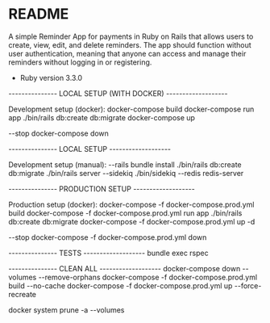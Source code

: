 # README

A simple Reminder App for payments in Ruby on Rails that allows users to create, view,
edit, and delete reminders. The app should function without user authentication, meaning that
anyone can access and manage their reminders without logging in or registering.

* Ruby version
3.3.0

--------------- LOCAL SETUP (WITH DOCKER) -------------------

Development setup (docker):
  docker-compose build
  docker-compose run app ./bin/rails db:create db:migrate
  docker-compose up

  --stop
  docker-compose down

--------------- LOCAL SETUP -------------------

Development setup (manual):
  --rails
    bundle install
    ./bin/rails db:create db:migrate
    ./bin/rails server
  --sidekiq
    ./bin/sidekiq
  --redis
    redis-server

--------------- PRODUCTION SETUP -------------------

Production setup (docker):
  docker-compose -f docker-compose.prod.yml build
  docker-compose -f docker-compose.prod.yml run app ./bin/rails db:create db:migrate
  docker-compose -f docker-compose.prod.yml up -d

  --stop
  docker-compose -f docker-compose.prod.yml down


--------------- TESTS -------------------
bundle exec rspec



--------------- CLEAN ALL -------------------
docker-compose down --volumes --remove-orphans
docker-compose -f docker-compose.prod.yml build --no-cache
docker-compose -f docker-compose.prod.yml up --force-recreate

docker system prune -a --volumes
